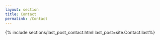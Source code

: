 ```yaml
---
layout: section
title: Contact
permalink: /Contact
---
```

{% include sections/last_post_contact.html last_post=site.Contact.last%}